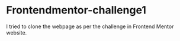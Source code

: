 # Frontendmentor-challenge1
I tried to clone the webpage as per the challenge in Frontend Mentor website.
